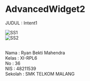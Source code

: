 
# AdvancedWidget2
JUDUL : Intent1<br>

![SS1](https://docs.google.com/uc?id=0Bz7hPTBvtobXbW1ub0dYTUp1XzA)<br>
![SS2](https://docs.google.com/uc?id=0Bz7hPTBvtobXa0NhRHpvZmc2bk0)<br>

<br>
Nama : Ryan Bekti Mahendra<br>
Kelas : XI-RPL6<br>
No : 36<br>
NIS : 48211539<br>
Sekolah : SMK TELKOM MALANG<br>
